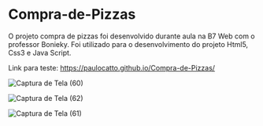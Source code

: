 # Compra-de-Pizzas

O projeto compra de pizzas foi desenvolvido durante aula na B7 Web com o professor Bonieky. Foi utilizado para o desenvolvimento do projeto Html5, Css3 e Java Script.

Link para teste: https://paulocatto.github.io/Compra-de-Pizzas/

![Captura de Tela (60)](https://user-images.githubusercontent.com/108766424/233855988-c73820f4-e06c-4fcc-b205-c2f690ca225b.png)

![Captura de Tela (62)](https://user-images.githubusercontent.com/108766424/233855996-3d7ce576-d819-45ae-94c3-d6d46ec3755e.png)

![Captura de Tela (61)](https://user-images.githubusercontent.com/108766424/233856010-ce77196f-d35a-4a5f-82a1-323442c54351.png)
